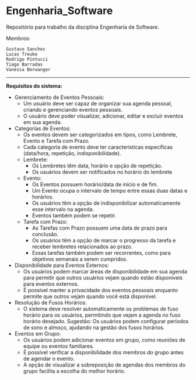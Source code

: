 # Engenharia_Software
Repositório para trabalho da disciplina Engenharia de Software.


Membros:

    Gustavo Sanches
    Lucas Treuke
    Rodrigo Pintucci
    Tiago Barradas
    Vanessa Berwanger

<hr>

**Requisitos do sistema:**
-   Gerenciamento de Eventos Pessoais:
    -   Um usuário deve ser capaz de organizar sua agenda pessoal, criando e gerenciando eventos pessoais.
    -   O usuário deve poder visualizar, adicionar, editar e excluir eventos em sua agenda.
-   Categorias de Eventos:
    -   Os eventos devem ser categorizados em tipos, como Lembrete, Evento e Tarefa com Prazo.
    -   Cada categoria de evento deve ter características específicas (data/hora, repetição, indisponibilidade).
    -   Lembrete:
        -   Os Lembretes têm data, horário e opção de repetição.
        -   Os usuários devem ser notificados no horário do lembrete
    -   Evento:
        -   Os Eventos possuem horário/data de início e de fim.
        -   Um Evento ocupa o intervalo de tempo entre essas duas datas e horários.
        -   Os usuários têm a opção de indisponibilizar automaticamente esse intervalo na agenda.
        -   Eventos também podem se repetir.
    -   Tarefa com Prazo:
        -   As Tarefas com Prazo possuem uma data de prazo para conclusão.
        -   Os usuários têm a opção de marcar o progresso da tarefa e receber lembretes relacionados ao prazo.
        -   Essas tarefas também podem ser recorrentes, como para objetivos semanais a serem cumpridos.
-   Disponibilidade para Eventos Externos:
    -   Os usuários podem marcar áreas de disponibilidade em sua agenda para permitir que outros usuários vejam quando estão disponíveis para eventos externos.
    -   É possível manter a privacidade dos eventos pessoais enquanto permite que outros vejam quando você está disponível.
-   Resolução de Fusos Horários:
    -   O sistema deve resolver automaticamente os problemas de fuso horário para os usuários, permitindo que vejam a agenda no fuso horário desejado. Sugestão: Os usuários podem configurar períodos de sono e almoço, ajudando na gestão dos fusos horários.
-   Eventos em Grupo:
    -   Os usuários podem adicionar eventos em grupo, como reuniões de equipe ou eventos familiares.
    -   É possível verificar a disponibilidade dos membros do grupo antes de agendar o evento.
    -   A opção de visualizar a sobreposição de agendas dos membros do grupo facilita a escolha do melhor horário.
